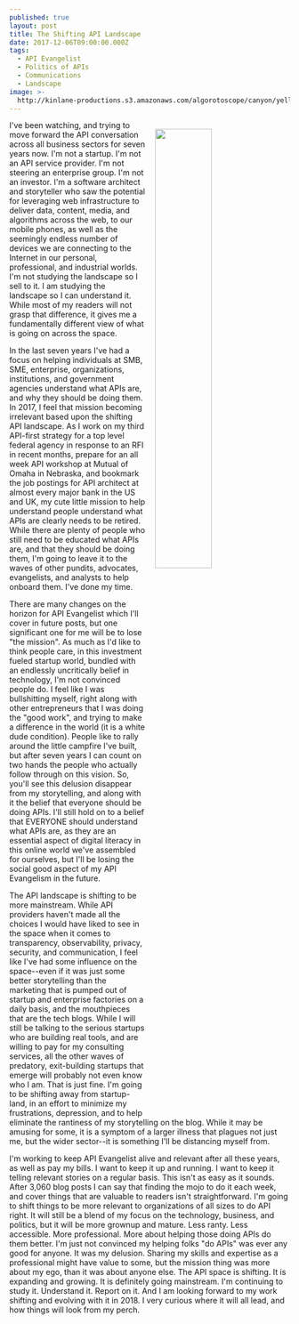 ```yaml
---
published: true
layout: post
title: The Shifting API Landscape
date: 2017-12-06T09:00:00.000Z
tags:
  - API Evangelist
  - Politics of APIs
  - Communications
  - Landscape
image: >-
  http://kinlane-productions.s3.amazonaws.com/algorotoscope/canyon/yellow_collage/file-00_02_34_62.jpg
---
```

<p><img src="http://kinlane-productions.s3.amazonaws.com/algorotoscope/canyon/yellow_collage/file-00_02_34_62.jpg" align="right" width="45%" style="padding: 15px;" /></p>I've been watching, and trying to move forward the API conversation across all business sectors for seven years now. I'm not a startup. I'm not an API service provider. I'm not steering an enterprise group. I'm not an investor. I'm a software architect and storyteller who saw the potential for leveraging web infrastructure to deliver data, content, media, and algorithms across the web, to our mobile phones, as well as the seemingly endless number of devices we are connecting to the Internet in our personal, professional, and industrial worlds. I'm not studying the landscape so I sell to it. I am studying the landscape so I can understand it. While most of my readers will not grasp that difference, it gives me a fundamentally different view of what is going on across the space.

In the last seven years I've had a focus on helping individuals at SMB, SME, enterprise, organizations, institutions, and government agencies understand what APIs are, and why they should be doing them. In 2017, I feel that mission becoming irrelevant based upon the shifting API landscape. As I work on my third API-first strategy for a top level federal agency in response to an RFI in recent months, prepare for an all week API workshop at Mutual of Omaha in Nebraska, and bookmark the job postings for API architect at almost every major bank in the US and UK, my cute little mission to help understand people understand what APIs are clearly needs to be retired. While there are plenty of people who still need to be educated what APIs are, and that they should be doing them, I'm going to leave it to the waves of other pundits, advocates, evangelists, and analysts to help onboard them. I've done my time.

There are many changes on the horizon for API Evangelist which I'll cover in future posts, but one significant one for me will be to lose "the mission". As much as I'd like to think people care, in this investment fueled startup world, bundled with an endlessly uncritically belief in technology, I'm not convinced people do. I feel like I was bullshitting myself, right along with other entrepreneurs that I was doing the "good work", and trying to make a difference in the world (it is a white dude condition). People like to rally around the little campfire I've built, but after seven years I can count on two hands the people who actually follow through on this vision. So, you'll see this delusion disappear from my storytelling, and along with it the belief that everyone should be doing APIs. I'll still hold on to a belief that EVERYONE should understand what APIs are, as they are an essential aspect of digital literacy in this online world we've assembled for ourselves, but I'll be losing the social good aspect of my API Evangelism in the future.

The API landscape is shifting to be more mainstream. While API providers haven't made all the choices I would have liked to see in the space when it comes to transparency, observability, privacy, security, and communication, I feel like I've had some influence on the space--even if it was just some better storytelling than the marketing that is pumped out of startup and enterprise factories on a daily basis, and the mouthpieces that are the tech blogs. While I will still be talking to the serious startups who are building real tools, and are willing to pay for my consulting services, all the other waves of predatory, exit-building startups that emerge will probably not even know who I am. That is just fine. I'm going to be shifting away from startup-land, in an effort to minimize my frustrations, depression, and to help eliminate the rantiness of my storytelling on the blog. While it may be amusing for some, it is a symptom of a larger illness that plagues not just me, but the wider sector--it is something I'll be distancing myself from.

I'm working to keep API Evangelist alive and relevant after all these years, as well as pay my bills. I want to keep it up and running. I want to keep it telling relevant stories on a regular basis. This isn't as easy as it sounds. After 3,060 blog posts I can say that finding the mojo to do it each week, and cover things that are valuable to readers isn't straightforward. I'm going to shift things to be more relevant to organizations of all sizes to do API right. It will still be a blend of my focus on the technology, business, and politics, but it will be more grownup and mature. Less ranty. Less accessible. More professional. More about helping those doing APIs do them better. I'm just not convinced my helping folks "do APIs" was ever any good for anyone. It was my delusion. Sharing my skills and expertise as a professional might have value to some, but the mission thing was more about my ego, than it was about anyone else. The API space is shifting. It is expanding and growing. It is definitely going mainstream. I'm continuing to study it. Understand it. Report on it. And I am looking forward to my work shifting and evolving with it in 2018. I very curious where it will all lead, and how things will look from my perch.
